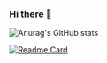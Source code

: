 ### Hi there 👋

![Anurag's GitHub stats](https://github-readme-stats.vercel.app/api?username=Fabiojr7&show_icons=true&theme=merko)

[![Readme Card](https://github-readme-stats.vercel.app/api/pin/?username=Fabiojr7&repo=ALGORITMOS_I&theme=merko)](https://github.com/anuraghazra/github-readme-stats)


<!--
**Fabiojr7/Fabiojr7** is a ✨ _special_ ✨ repository because its `README.md` (this file) appears on your GitHub profile.

Here are some ideas to get you started:

- 🔭 I’m currently working on ...
- 🌱 I’m currently learning ...
- 👯 I’m looking to collaborate on ...
- 🤔 I’m looking for help with ...
- 💬 Ask me about ...
- 📫 How to reach me: ...
- 😄 Pronouns: ...
- ⚡ Fun fact: ...
-->
